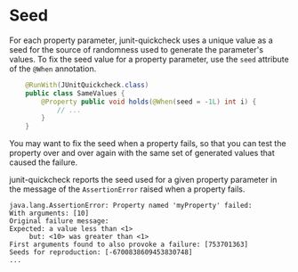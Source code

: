 # Seed

For each property parameter, junit-quickcheck uses a unique value as a seed
for the source of randomness used to generate the parameter's values. To fix
the seed value for a property parameter, use the `seed` attribute of the
`@When` annotation.

```java
    @RunWith(JUnitQuickcheck.class)
    public class SameValues {
        @Property public void holds(@When(seed = -1L) int i) {
            // ...
        }
    }
```

You may want to fix the seed when a property fails, so that you can test the
property over and over again with the same set of generated values that caused
the failure.

junit-quickcheck reports the seed used for a given property parameter in the
message of the `AssertionError` raised when a property fails.

    java.lang.AssertionError: Property named 'myProperty' failed:
    With arguments: [10]
    Original failure message:
    Expected: a value less than <1>
         but: <10> was greater than <1>
    First arguments found to also provoke a failure: [753701363]
    Seeds for reproduction: [-6700838609453830748]
    ...
